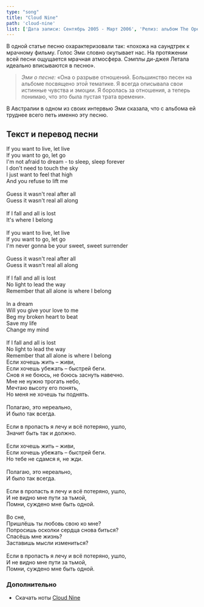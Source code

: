 ```yaml
---
type: "song"
title: "Cloud Nine"
path: 'cloud-nine'
list: ['Дата записи: Сентябрь 2005 - Март 2006', 'Релиз: альбом The Open Door (track #5)', 'Продолжительность: 4:22']
---
```


В одной статье песню охарактеризовали так: «похожа на саундтрек к мрачному фильму. Голос Эми словно окутывает нас. На протяжении всей песни ощущается мрачная атмосфера. Сэмплы ди-джея Летала идеально вписываются в песню».

> <cite>Эми о песне:</cite>
> «Она о разрыве отношений. Большинство песен на альбоме посвящено этой тематике. Я всегда описывала свои истинные чувства и эмоции. Я боролась за отношения, а теперь понимаю, что это была пустая трата времени».

В Австралии в одном из своих интервью Эми сказала, что с альбома ей труднее всего петь именно эту песню.

## <i class="fas fa-dove"></i> Текст и перевод песни

<div class="song-wrap">

<div class="song-lyric">
If you want to live, let live<br/>
If you want to go, let go<br/>
I'm not afraid to dream - to sleep, sleep forever<br/>
I don't need to touch the sky<br/>
I just want to feel that high<br/>
And you refuse to lift me<br/>
<br/>
Guess it wasn't real after all<br/>
Guess it wasn't real all along<br/>
<br/>
If I fall and all is lost<br/>
It's where I belong<br/>
<br/>
If you want to live, let live<br/>
If you want to go, let go<br/>
I'm never gonna be your sweet, sweet surrender<br/>
<br/>
Guess it wasn't real after all<br/>
Guess it wasn't real all along<br/>
<br/>
If I fall and all is lost<br/>
No light to lead the way<br/>
Remember that all alone is where I belong<br/>
<br/>
In a dream<br/>
Will you give your love to me<br/>
Beg my broken heart to beat<br/>
Save my life<br/>
Change my mind<br/>
<br/>
If I fall and all is lost<br/>
No light to lead the way<br/>
Remember that all alone is where I belong</div>

<div class="song-lyric">
Если хочешь жить – живи,<br/>
Если хочешь убежать – быстрей беги.<br/>
Снов я не боюсь, не боюсь заснуть навечно.<br/>
Мне не нужно трогать небо,<br/>
Мечтаю высоту его понять,<br/>
Но меня не хочешь ты поднять.<br/>
<br/>
Полагаю, это нереально,<br/>
И было так всегда.<br/>
<br/>
Если в пропасть я лечу и всё потеряно, ушло,<br/>
Значит быть так и должно.<br/>
<br/>
Если хочешь жить – живи,<br/>
Если хочешь убежать – быстрей беги.<br/>
Но тебе не сдамся я, не жди.<br/>
<br/>
Полагаю, это нереально,<br/>
И было так всегда.<br/>
<br/>
Если в пропасть я лечу и всё потеряно, ушло,<br/>
И не видно мне пути за тьмой,<br/>
Помни, суждено мне быть одной.<br/>
<br/>
Во сне,<br/>
Пришлёшь ты любовь свою ко мне?<br/>
Попросишь осколки сердца снова биться?<br/>
Спасёшь мне жизнь?<br/>
Заставишь мысли измениться?<br/>
<br/>
Если в пропасть я лечу и всё потеряно, ушло,<br/>
И не видно мне пути за тьмой,<br/>
Помни, суждено мне быть одной.</div>

</div>

### Дополнительно

- Скачать ноты [Cloud Nine](/pianosheets)


